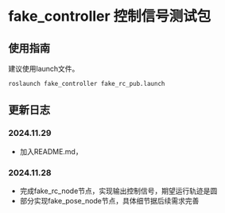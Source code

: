 # fake_controller 控制信号测试包

## 使用指南
建议使用launch文件。
```shell
roslaunch fake_controller fake_rc_pub.launch
```

## 更新日志
### 2024.11.29
 - 加入README.md，

### 2024.11.28
 - 完成fake_rc_node节点，实现输出控制信号，期望运行轨迹是圆
 - 部分实现fake_pose_node节点，具体细节据后续需求完善
